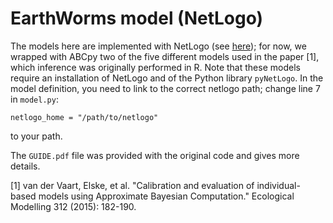 # EarthWorms model (NetLogo)

The models here are implemented with NetLogo (see [here](https://ccl.northwestern.edu/netlogo/)); for now, we wrapped with ABCpy two of the five different models used in the paper [1], which inference was originally performed in R. Note that these models require an installation of NetLogo and of the Python library `pyNetLogo`. In the model definition, you need to link to the correct netlogo path; change line 7 in `model.py`:
  
```netlogo_home = "/path/to/netlogo"```

to your path.

The `GUIDE.pdf` file was provided with the original code and gives more details.



[1] van der Vaart, Elske, et al. "Calibration and evaluation of individual-based models using Approximate Bayesian Computation." Ecological Modelling 312 (2015): 182-190.